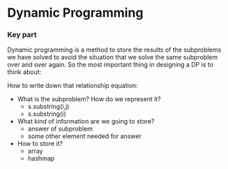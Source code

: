 # Dynamic Programming

### Key part
Dynamic programming is a method to store the results of the subproblems we have solved 
to avoid the situation that we solve the same subproblem over and over again.
So the most important thing in designing a DP is to think about:

How to write down that relationship equation:
- What is the subproblem? How do we represent it?
  - s.substring(i,j)
  - s.substring(i)
- What kind of information are we going to store?
  - answer of subproblem
  - some other element needed for answer
- How to store it?
  - array
  - hashmap
